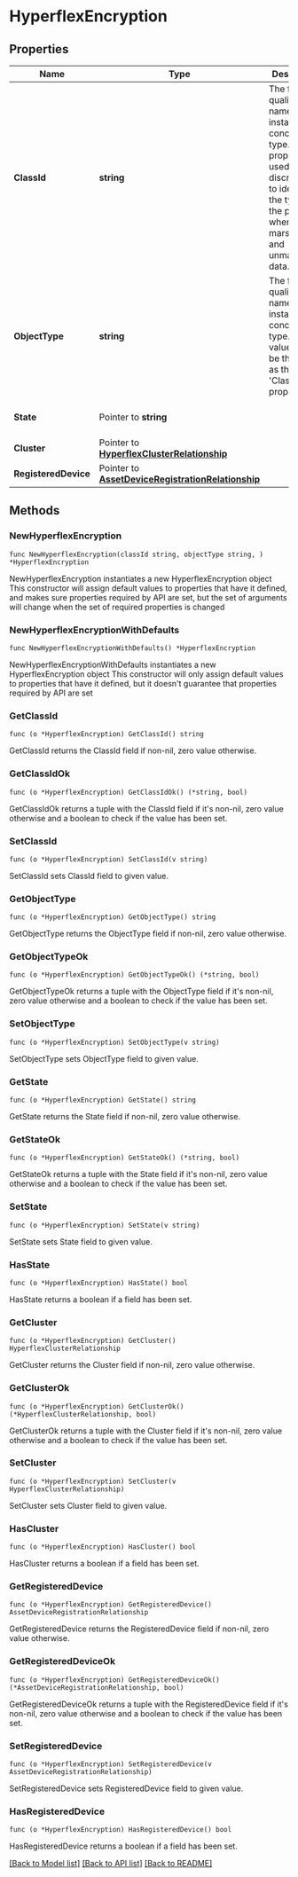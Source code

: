 # HyperflexEncryption

## Properties

Name | Type | Description | Notes
------------ | ------------- | ------------- | -------------
**ClassId** | **string** | The fully-qualified name of the instantiated, concrete type. This property is used as a discriminator to identify the type of the payload when marshaling and unmarshaling data. | [default to "hyperflex.Encryption"]
**ObjectType** | **string** | The fully-qualified name of the instantiated, concrete type. The value should be the same as the &#39;ClassId&#39; property. | [default to "hyperflex.Encryption"]
**State** | Pointer to **string** |  | [optional] [readonly] [default to "UNKNOWN"]
**Cluster** | Pointer to [**HyperflexClusterRelationship**](hyperflex.Cluster.Relationship.md) |  | [optional] 
**RegisteredDevice** | Pointer to [**AssetDeviceRegistrationRelationship**](asset.DeviceRegistration.Relationship.md) |  | [optional] 

## Methods

### NewHyperflexEncryption

`func NewHyperflexEncryption(classId string, objectType string, ) *HyperflexEncryption`

NewHyperflexEncryption instantiates a new HyperflexEncryption object
This constructor will assign default values to properties that have it defined,
and makes sure properties required by API are set, but the set of arguments
will change when the set of required properties is changed

### NewHyperflexEncryptionWithDefaults

`func NewHyperflexEncryptionWithDefaults() *HyperflexEncryption`

NewHyperflexEncryptionWithDefaults instantiates a new HyperflexEncryption object
This constructor will only assign default values to properties that have it defined,
but it doesn't guarantee that properties required by API are set

### GetClassId

`func (o *HyperflexEncryption) GetClassId() string`

GetClassId returns the ClassId field if non-nil, zero value otherwise.

### GetClassIdOk

`func (o *HyperflexEncryption) GetClassIdOk() (*string, bool)`

GetClassIdOk returns a tuple with the ClassId field if it's non-nil, zero value otherwise
and a boolean to check if the value has been set.

### SetClassId

`func (o *HyperflexEncryption) SetClassId(v string)`

SetClassId sets ClassId field to given value.


### GetObjectType

`func (o *HyperflexEncryption) GetObjectType() string`

GetObjectType returns the ObjectType field if non-nil, zero value otherwise.

### GetObjectTypeOk

`func (o *HyperflexEncryption) GetObjectTypeOk() (*string, bool)`

GetObjectTypeOk returns a tuple with the ObjectType field if it's non-nil, zero value otherwise
and a boolean to check if the value has been set.

### SetObjectType

`func (o *HyperflexEncryption) SetObjectType(v string)`

SetObjectType sets ObjectType field to given value.


### GetState

`func (o *HyperflexEncryption) GetState() string`

GetState returns the State field if non-nil, zero value otherwise.

### GetStateOk

`func (o *HyperflexEncryption) GetStateOk() (*string, bool)`

GetStateOk returns a tuple with the State field if it's non-nil, zero value otherwise
and a boolean to check if the value has been set.

### SetState

`func (o *HyperflexEncryption) SetState(v string)`

SetState sets State field to given value.

### HasState

`func (o *HyperflexEncryption) HasState() bool`

HasState returns a boolean if a field has been set.

### GetCluster

`func (o *HyperflexEncryption) GetCluster() HyperflexClusterRelationship`

GetCluster returns the Cluster field if non-nil, zero value otherwise.

### GetClusterOk

`func (o *HyperflexEncryption) GetClusterOk() (*HyperflexClusterRelationship, bool)`

GetClusterOk returns a tuple with the Cluster field if it's non-nil, zero value otherwise
and a boolean to check if the value has been set.

### SetCluster

`func (o *HyperflexEncryption) SetCluster(v HyperflexClusterRelationship)`

SetCluster sets Cluster field to given value.

### HasCluster

`func (o *HyperflexEncryption) HasCluster() bool`

HasCluster returns a boolean if a field has been set.

### GetRegisteredDevice

`func (o *HyperflexEncryption) GetRegisteredDevice() AssetDeviceRegistrationRelationship`

GetRegisteredDevice returns the RegisteredDevice field if non-nil, zero value otherwise.

### GetRegisteredDeviceOk

`func (o *HyperflexEncryption) GetRegisteredDeviceOk() (*AssetDeviceRegistrationRelationship, bool)`

GetRegisteredDeviceOk returns a tuple with the RegisteredDevice field if it's non-nil, zero value otherwise
and a boolean to check if the value has been set.

### SetRegisteredDevice

`func (o *HyperflexEncryption) SetRegisteredDevice(v AssetDeviceRegistrationRelationship)`

SetRegisteredDevice sets RegisteredDevice field to given value.

### HasRegisteredDevice

`func (o *HyperflexEncryption) HasRegisteredDevice() bool`

HasRegisteredDevice returns a boolean if a field has been set.


[[Back to Model list]](../README.md#documentation-for-models) [[Back to API list]](../README.md#documentation-for-api-endpoints) [[Back to README]](../README.md)


